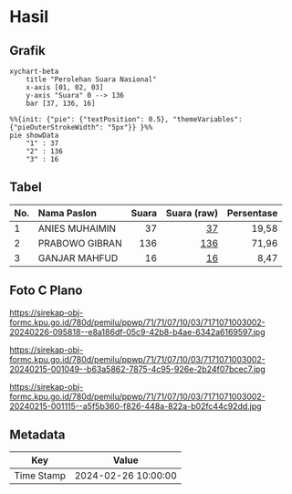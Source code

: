 # Hasil

## Grafik

```mermaid
xychart-beta
    title "Perolehan Suara Nasional"
    x-axis [01, 02, 03]
    y-axis "Suara" 0 --> 136
    bar [37, 136, 16]
```

```mermaid
%%{init: {"pie": {"textPosition": 0.5}, "themeVariables": {"pieOuterStrokeWidth": "5px"}} }%%
pie showData
    "1" : 37
    "2" : 136
    "3" : 16
```

## Tabel

| No. | Nama Paslon    | Suara | Suara (raw) | Persentase |
|:--- |:-------------- | -----:| -----------:| ----------:|
| 1   | ANIES MUHAIMIN | 37    | [37][p-1]   | 19,58      |
| 2   | PRABOWO GIBRAN | 136   | [136][p-2]  | 71,96      |
| 3   | GANJAR MAHFUD  | 16    | [16][p-3]   | 8,47       |


[p-1]: https://github.com/gigit-pemilu/pemilu-2024/blob/main/pilpres/hitung-suara/sub/71-sulawesi-utara/sub/71-kota-manado/sub/07-wanea/sub/1003-pakowa/sub/002-tps/sub/paslon-1.txt
[p-2]: https://github.com/gigit-pemilu/pemilu-2024/blob/main/pilpres/hitung-suara/sub/71-sulawesi-utara/sub/71-kota-manado/sub/07-wanea/sub/1003-pakowa/sub/002-tps/sub/paslon-2.txt
[p-3]: https://github.com/gigit-pemilu/pemilu-2024/blob/main/pilpres/hitung-suara/sub/71-sulawesi-utara/sub/71-kota-manado/sub/07-wanea/sub/1003-pakowa/sub/002-tps/sub/paslon-3.txt

## Foto C Plano

https://sirekap-obj-formc.kpu.go.id/780d/pemilu/ppwp/71/71/07/10/03/7171071003002-20240226-095818--e8a186df-05c9-42b8-b4ae-6342a6169597.jpg

https://sirekap-obj-formc.kpu.go.id/780d/pemilu/ppwp/71/71/07/10/03/7171071003002-20240215-001049--b63a5862-7875-4c95-926e-2b24f07bcec7.jpg

https://sirekap-obj-formc.kpu.go.id/780d/pemilu/ppwp/71/71/07/10/03/7171071003002-20240215-001115--a5f5b360-f826-448a-822a-b02fc44c92dd.jpg


## Metadata

| Key        | Value               |
| ---------- | ------------------- |
| Time Stamp | 2024-02-26 10:00:00 |



